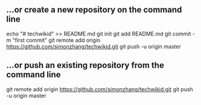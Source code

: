 ## …or create a new repository on the command line
echo "# techwikid" >> README.md
git init
git add README.md
git commit -m "first commit"
git remote add origin https://github.com/simonzhang/techwikid.git
git push -u origin master
## …or push an existing repository from the command line
git remote add origin https://github.com/simonzhang/techwikid.git
git push -u origin master